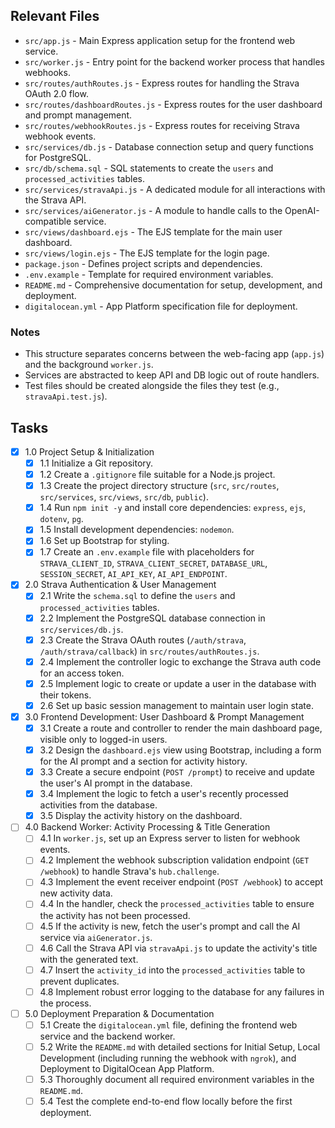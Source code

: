 ## Relevant Files

- `src/app.js` - Main Express application setup for the frontend web service.
- `src/worker.js` - Entry point for the backend worker process that handles webhooks.
- `src/routes/authRoutes.js` - Express routes for handling the Strava OAuth 2.0 flow.
- `src/routes/dashboardRoutes.js` - Express routes for the user dashboard and prompt management.
- `src/routes/webhookRoutes.js` - Express routes for receiving Strava webhook events.
- `src/services/db.js` - Database connection setup and query functions for PostgreSQL.
- `src/db/schema.sql` - SQL statements to create the `users` and `processed_activities` tables.
- `src/services/stravaApi.js` - A dedicated module for all interactions with the Strava API.
- `src/services/aiGenerator.js` - A module to handle calls to the OpenAI-compatible service.
- `src/views/dashboard.ejs` - The EJS template for the main user dashboard.
- `src/views/login.ejs` - The EJS template for the login page.
- `package.json` - Defines project scripts and dependencies.
- `.env.example` - Template for required environment variables.
- `README.md` - Comprehensive documentation for setup, development, and deployment.
- `digitalocean.yml` - App Platform specification file for deployment.

### Notes

- This structure separates concerns between the web-facing app (`app.js`) and the background `worker.js`.
- Services are abstracted to keep API and DB logic out of route handlers.
- Test files should be created alongside the files they test (e.g., `stravaApi.test.js`).

## Tasks

- [x] 1.0 Project Setup & Initialization
  - [x] 1.1 Initialize a Git repository.
  - [x] 1.2 Create a `.gitignore` file suitable for a Node.js project.
  - [x] 1.3 Create the project directory structure (`src`, `src/routes`, `src/services`, `src/views`, `src/db`, `public`).
  - [x] 1.4 Run `npm init -y` and install core dependencies: `express`, `ejs`, `dotenv`, `pg`.
  - [x] 1.5 Install development dependencies: `nodemon`.
  - [x] 1.6 Set up Bootstrap for styling.
  - [x] 1.7 Create an `.env.example` file with placeholders for `STRAVA_CLIENT_ID`, `STRAVA_CLIENT_SECRET`, `DATABASE_URL`, `SESSION_SECRET`, `AI_API_KEY`, `AI_API_ENDPOINT`.

- [x] 2.0 Strava Authentication & User Management
  - [x] 2.1 Write the `schema.sql` to define the `users` and `processed_activities` tables.
  - [x] 2.2 Implement the PostgreSQL database connection in `src/services/db.js`.
  - [x] 2.3 Create the Strava OAuth routes (`/auth/strava`, `/auth/strava/callback`) in `src/routes/authRoutes.js`.
  - [x] 2.4 Implement the controller logic to exchange the Strava auth code for an access token.
  - [x] 2.5 Implement logic to create or update a user in the database with their tokens.
  - [x] 2.6 Set up basic session management to maintain user login state.

- [x] 3.0 Frontend Development: User Dashboard & Prompt Management
  - [x] 3.1 Create a route and controller to render the main dashboard page, visible only to logged-in users.
  - [x] 3.2 Design the `dashboard.ejs` view using Bootstrap, including a form for the AI prompt and a section for activity history.
  - [x] 3.3 Create a secure endpoint (`POST /prompt`) to receive and update the user's AI prompt in the database.
  - [x] 3.4 Implement the logic to fetch a user's recently processed activities from the database.
  - [x] 3.5 Display the activity history on the dashboard.

- [ ] 4.0 Backend Worker: Activity Processing & Title Generation
  - [ ] 4.1 In `worker.js`, set up an Express server to listen for webhook events.
  - [ ] 4.2 Implement the webhook subscription validation endpoint (`GET /webhook`) to handle Strava's `hub.challenge`.
  - [ ] 4.3 Implement the event receiver endpoint (`POST /webhook`) to accept new activity data.
  - [ ] 4.4 In the handler, check the `processed_activities` table to ensure the activity has not been processed.
  - [ ] 4.5 If the activity is new, fetch the user's prompt and call the AI service via `aiGenerator.js`.
  - [ ] 4.6 Call the Strava API via `stravaApi.js` to update the activity's title with the generated text.
  - [ ] 4.7 Insert the `activity_id` into the `processed_activities` table to prevent duplicates.
  - [ ] 4.8 Implement robust error logging to the database for any failures in the process.

- [ ] 5.0 Deployment Preparation & Documentation
  - [ ] 5.1 Create the `digitalocean.yml` file, defining the frontend web service and the backend worker.
  - [ ] 5.2 Write the `README.md` with detailed sections for Initial Setup, Local Development (including running the webhook with `ngrok`), and Deployment to DigitalOcean App Platform.
  - [ ] 5.3 Thoroughly document all required environment variables in the `README.md`.
  - [ ] 5.4 Test the complete end-to-end flow locally before the first deployment. 